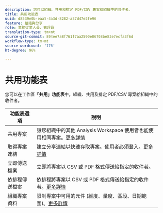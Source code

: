 ```yaml
---
description: 您可以組織、共用和排定 PDF/CSV 專案給組織中的收件者。
title: 共用功能表
uuid: d8539e0b-eaa5-4a3d-8282-a37d47e2fe96
feature: 組織與分享
role: 業務從業人員、管理員
translation-type: tm+mt
source-git-commit: 894ee7a8f761f7aa2590e06708be82e7ecfa3f6d
workflow-type: tm+mt
source-wordcount: '176'
ht-degree: 96%

---
```



# 共用功能表

您可以在工作區&#x200B;**「共用」功能表**&#x200B;中，組織、共用及排定 PDF/CSV 專案給組織中的收件者。

| 功能表選項 | 說明 |
|---|---|
| 共用專案 | 讓您組織中的其他 Analysis Workspace 使用者也能使用相同專案。[更多詳情](https://docs.adobe.com/content/help/zh-Hant/analytics/analyze/analysis-workspace/curate-share/share-projects.html) |
| 取得專案連結 | 建立分享連結以快速存取專案。使用者必須登入。[更多詳情](https://docs.adobe.com/content/help/zh-Hant/analytics/analyze/analysis-workspace/curate-share/shareable-links.html) |
| 立即傳送檔案 | 立即將專案以 CSV 或 PDF 格式傳送給指定的收件者。 |
| 依排程傳送檔案 | 依排程將專案以 CSV 或 PDF 格式傳送給指定的收件者。[更多詳情](https://docs.adobe.com/content/help/zh-Hant/analytics/analyze/analysis-workspace/curate-share/t-schedule-report.html) |
| 組織專案資料 | 限制專案中可用的元件 (維度、量度、區段、日期範圍)。[更多詳情](https://docs.adobe.com/content/help/zh-Hant/analytics/analyze/analysis-workspace/curate-share/curate.html) |
